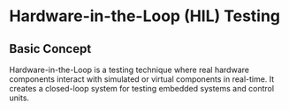 # Hardware-in-the-Loop (HIL) Testing
## Basic Concept
Hardware-in-the-Loop is a testing technique where real hardware components interact with simulated or virtual components in real-time. It creates a closed-loop system for testing embedded systems and control units.
